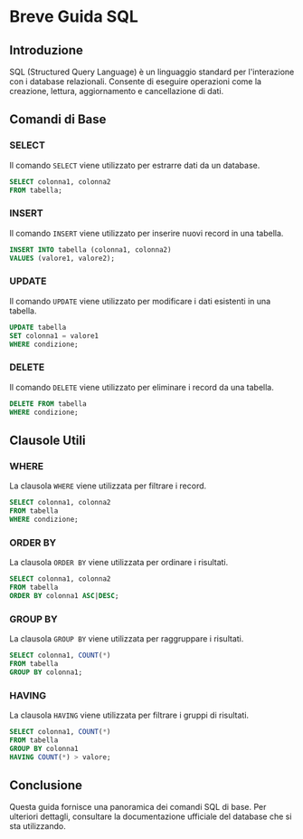 # Breve Guida SQL

## Introduzione
SQL (Structured Query Language) è un linguaggio standard per l'interazione con i database relazionali. Consente di eseguire operazioni come la creazione, lettura, aggiornamento e cancellazione di dati.

## Comandi di Base

### SELECT
Il comando `SELECT` viene utilizzato per estrarre dati da un database.
```sql
SELECT colonna1, colonna2
FROM tabella;
```

### INSERT
Il comando `INSERT` viene utilizzato per inserire nuovi record in una tabella.
```sql
INSERT INTO tabella (colonna1, colonna2)
VALUES (valore1, valore2);
```

### UPDATE
Il comando `UPDATE` viene utilizzato per modificare i dati esistenti in una tabella.
```sql
UPDATE tabella
SET colonna1 = valore1
WHERE condizione;
```

### DELETE
Il comando `DELETE` viene utilizzato per eliminare i record da una tabella.
```sql
DELETE FROM tabella
WHERE condizione;
```

## Clausole Utili

### WHERE
La clausola `WHERE` viene utilizzata per filtrare i record.
```sql
SELECT colonna1, colonna2
FROM tabella
WHERE condizione;
```

### ORDER BY
La clausola `ORDER BY` viene utilizzata per ordinare i risultati.
```sql
SELECT colonna1, colonna2
FROM tabella
ORDER BY colonna1 ASC|DESC;
```

### GROUP BY
La clausola `GROUP BY` viene utilizzata per raggruppare i risultati.
```sql
SELECT colonna1, COUNT(*)
FROM tabella
GROUP BY colonna1;
```

### HAVING
La clausola `HAVING` viene utilizzata per filtrare i gruppi di risultati.
```sql
SELECT colonna1, COUNT(*)
FROM tabella
GROUP BY colonna1
HAVING COUNT(*) > valore;
```

## Conclusione
Questa guida fornisce una panoramica dei comandi SQL di base. Per ulteriori dettagli, consultare la documentazione ufficiale del database che si sta utilizzando.
